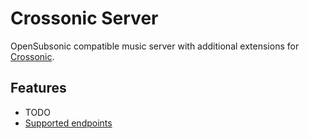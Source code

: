 # Crossonic Server

OpenSubsonic compatible music server with additional extensions for [Crossonic](https://github.com/juho05/crossonic).

## Features

- TODO
- [Supported endpoints](./supported_endpoints.md)